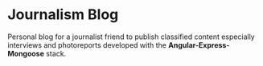 # Journalism Blog


Personal blog for a journalist friend to publish classified content especially interviews and photoreports developed with the **Angular-Express-Mongoose** stack.
